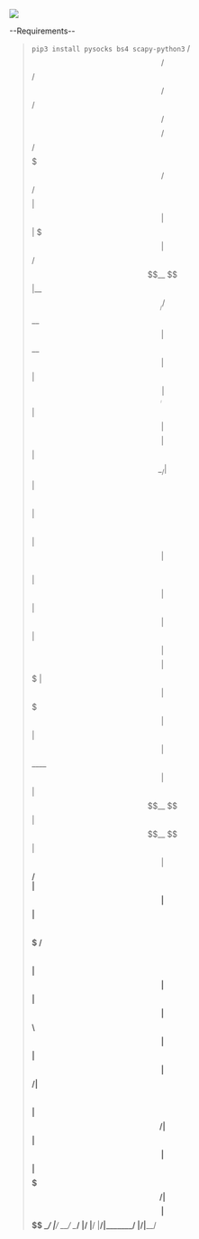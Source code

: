 ![](https://media-dominaria.cursecdn.com/avatars/thumbnails/133/367/320/160/636399538505025043.png)

--Requirements--
>`pip3 install pysocks bs4 scapy-python3`
 /$$   /$$ /$$   /$$  /$$$$$$  /$$$$$$$$ /$$$$$$  /$$$$$$$  /$$       /$$$$$$$$
| $$  | $$| $$$ | $$ /$$__  $$|__  $$__//$$__  $$| $$__  $$| $$      | $$_____/
| $$  | $$| $$$$| $$| $$  \__/   | $$  | $$  \ $$| $$  \ $$| $$      | $$      
| $$  | $$| $$ $$ $$|  $$$$$$    | $$  | $$$$$$$$| $$$$$$$ | $$      | $$$$$   
| $$  | $$| $$  $$$$ \____  $$   | $$  | $$__  $$| $$__  $$| $$      | $$__/   
| $$  | $$| $$\  $$$ /$$  \ $$   | $$  | $$  | $$| $$  \ $$| $$      | $$      
|  $$$$$$/| $$ \  $$|  $$$$$$/   | $$  | $$  | $$| $$$$$$$/| $$$$$$$$| $$$$$$$$
 \______/ |__/  \__/ \______/    |__/  |__/  |__/|_______/ |________/|________/
                                                                              
